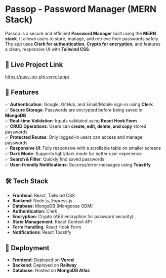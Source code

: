 # Passop - Password Manager (MERN Stack)

Passop is a secure and efficient **Password Manager** built using the **MERN stack**. It allows users to store, manage, and retrieve their passwords safely. The app uses **Clerk for authentication**, **Crypto for encryption**, and features a clean, responsive UI with **Tailwind CSS**.

## 🔗 Live Project Link
https://pass-op-phi.vercel.app/

## 🚀 Features

✅ **Authentication**: Google, GitHub, and Email/Mobile sign-in using **Clerk**  
✅ **Secure Storage**: Passwords are encrypted before being saved in **MongoDB**  
✅ **Real-time Validation**: Inputs validated using **React Hook Form**  
✅ **CRUD Operations**: Users can **create, edit, delete, and copy** stored passwords  
✅ **Protected Routes**: Only logged-in users can access and manage passwords  
✅ **Responsive UI**: Fully responsive with a scrollable table on smaller screens  
✅ **Dark Mode**: Supports light/dark mode for better user experience  
✅ **Search & Filter**: Quickly find saved passwords  
✅ **User-friendly Notifications**: Success/error messages using **Toastify**  

## 🛠️ Tech Stack

- **Frontend**: React, Tailwind CSS
- **Backend**: Node.js, Express.js
- **Database**: MongoDB (Mongoose ODM)
- **Authentication**: Clerk
- **Encryption**: Crypto (AES encryption for password security)
- **State Management**: React Context API
- **Form Handling**: React Hook Form
- **Notifications**: React Toastify

## 🚀 Deployment

- **Frontend**: Deployed on **Vercel**
- **Backend**: Deployed on **Railway**
- **Database**: Hosted on **MongoDB Atlas**